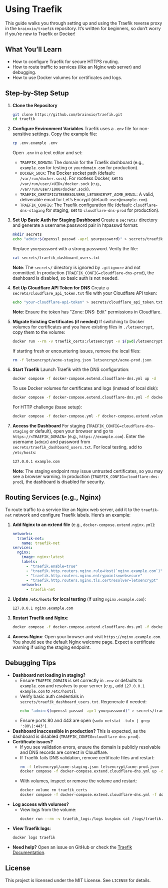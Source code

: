 # Using Traefik

This guide walks you through setting up and using the Traefik reverse proxy in the `brainxio/traefik` repository. It’s written for beginners, so don’t worry if you’re new to Traefik or Docker!

## What You’ll Learn
- How to configure Traefik for secure HTTPS routing.
- How to route traffic to services (like an Nginx web server) and debugging.
- How to use Docker volumes for certificates and logs.

## Step-by-Step Setup

1. **Clone the Repository**
   ```bash
   git clone https://github.com/brainxio/traefik.git
   cd traefik
   ```

2. **Configure Environment Variables**
   Traefik uses a `.env` file for non-sensitive settings. Copy the example file:
   ```bash
   cp .env.example .env
   ```
   Open `.env` in a text editor and set:
   - `TRAEFIK_DOMAIN`: The domain for the Traefik dashboard (e.g., `example.com` for testing or `yourdomain.com` for production).
   - `DOCKER_SOCK`: The Docker socket path (default: `/var/run/docker.sock`). For rootless Docker, set to `/var/run/user/<UID>/docker.sock` (e.g., `/var/run/user/1000/docker.sock`).
   - `TRAEFIK_CERTIFICATESRESOLVERS_LETSENCRYPT_ACME_EMAIL`: A valid, deliverable email for Let’s Encrypt (default: `user@example.com`).
   - `TRAEFIK_CONFIG`: The Traefik configuration file (default: `cloudflare-dns-staging` for staging; set to `cloudflare-dns-prod` for production).

3. **Set Up Basic Auth for Staging Dashboard**
   Create a `secrets/` directory and generate a username:password pair in htpasswd format:
   ```bash
   mkdir secrets
   echo "admin:$(openssl passwd -apr1 yourpassword)" > secrets/traefik_dashboard_users.txt
   ```
   Replace `yourpassword` with a strong password. Verify the file:
   ```bash
   cat secrets/traefik_dashboard_users.txt
   ```
   **Note**: The `secrets/` directory is ignored by `.gitignore` and not committed. In production (`TRAEFIK_CONFIG=cloudflare-dns-prod`), the dashboard is disabled, so basic auth is not needed.

4. **Set Up Cloudflare API Token for DNS**
   Create a `secrets/cloudflare_api_token.txt` file with your Cloudflare API token:
   ```bash
   echo "your-cloudflare-api-token" > secrets/cloudflare_api_token.txt
   ```
   **Note**: Ensure the token has "Zone: DNS: Edit" permissions in Cloudflare.

5. **Migrate Existing Certificates (if needed)**
   If switching to Docker volumes for certificates and you have existing files in `./letsencrypt`, copy them to the volume:
   ```bash
   docker run --rm -v traefik_certs:/letsencrypt -v $(pwd)/letsencrypt:/source busybox cp /source/*.json /letsencrypt
   ```
   If starting fresh or encountering issues, remove the local files:
   ```bash
   rm -f letsencrypt/acme-staging.json letsencrypt/acme-prod.json
   ```

6. **Start Traefik**
   Launch Traefik with the DNS configuration:
   ```bash
   docker compose -f docker-compose.extend.cloudflare-dns.yml up -d
   ```
   To use Docker volumes for certificates and logs (instead of local disk):
   ```bash
   docker compose -f docker-compose.extend.cloudflare-dns.yml -f docker-compose.extend.volumes.yml up -d
   ```
   For HTTP challenge (base setup):
   ```bash
   docker compose -f docker-compose.yml -f docker-compose.extend.volumes.yml up -d
   ```

7. **Access the Dashboard**
   For staging (`TRAEFIK_CONFIG=cloudflare-dns-staging` or default), open your browser and go to `https://<TRAEFIK_DOMAIN>` (e.g., `https://example.com`). Enter the username (`admin`) and password from `secrets/traefik_dashboard_users.txt`. For local testing, add to `/etc/hosts`:
   ```bash
   127.0.0.1 example.com
   ```
   **Note**: The staging endpoint may issue untrusted certificates, so you may see a browser warning. In production (`TRAEFIK_CONFIG=cloudflare-dns-prod`), the dashboard is disabled for security.

## Routing Services (e.g., Nginx)
To route traffic to a service like an Nginx web server, add it to the `traefik-net` network and configure Traefik labels. Here’s an example:

1. **Add Nginx to an extend file** (e.g., `docker-compose.extend.nginx.yml`):
   ```yaml
   networks:
     traefik-net:
       name: traefik-net
   services:
     nginx:
       image: nginx:latest
       labels:
         - "traefik.enable=true"
         - "traefik.http.routers.nginx.rule=Host(`nginx.example.com`)"
         - "traefik.http.routers.nginx.entrypoints=websecure"
         - "traefik.http.routers.nginx.tls.certresolver=letsencrypt"
       networks:
         - traefik-net
   ```

2. **Update `/etc/hosts` for local testing** (if using `nginx.example.com`):
   ```bash
   127.0.0.1 nginx.example.com
   ```

3. **Restart Traefik and Nginx**:
   ```bash
   docker compose -f docker-compose.extend.cloudflare-dns.yml -f docker-compose.extend.nginx.yml up -d
   ```

4. **Access Nginx**:
   Open your browser and visit `https://nginx.example.com`. You should see the default Nginx welcome page. Expect a certificate warning if using the staging endpoint.

## Debugging Tips
- **Dashboard not loading in staging?**
  - Ensure `TRAEFIK_DOMAIN` is set correctly in `.env` or defaults to `example.com` and resolves to your server (e.g., add `127.0.0.1 example.com` to `/etc/hosts`).
  - Verify basic auth credentials in `secrets/traefik_dashboard_users.txt`. Regenerate if needed:
    ```bash
    echo "admin:$(openssl passwd -apr1 yourpassword)" > secrets/traefik_dashboard_users.txt
    ```
  - Ensure ports 80 and 443 are open (`sudo netstat -tuln | grep ':80\|:443'`).
- **Dashboard inaccessible in production?** This is expected, as the dashboard is disabled (`TRAEFIK_CONFIG=cloudflare-dns-prod`).
- **Certificate issues?**
  - If you see validation errors, ensure the domain is publicly resolvable and DNS records are correct in Cloudflare.
  - If Traefik fails DNS validation, remove certificate files and restart:
    ```bash
    rm -f letsencrypt/acme-staging.json letsencrypt/acme-prod.json
    docker compose -f docker-compose.extend.cloudflare-dns.yml up -d
    ```
  - With volumes, inspect or remove the volume and restart:
    ```bash
    docker volume rm traefik_certs
    docker compose -f docker-compose.extend.cloudflare-dns.yml -f docker-compose.extend.volumes.yml up -d
    ```
- **Log access with volumes?**
  - View logs from the volume:
    ```bash
    docker run --rm -v traefik_logs:/logs busybox cat /logs/traefik.log
    ```
- **View Traefik logs**:
   ```bash
   docker logs traefik
   ```
- **Need help?** Open an issue on GitHub or check the [Traefik Documentation](https://doc.traefik.io/traefik/).

## License
This project is licensed under the MIT License. See `LICENSE` for details.
